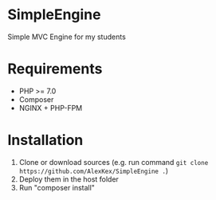 # SimpleEngine
Simple MVC Engine for my students

# Requirements
- PHP >= 7.0
- Composer
- NGINX + PHP-FPM

# Installation
1. Clone or download sources 
(e.g. run command `git clone https://github.com/AlexKex/SimpleEngine .`)
2. Deploy them in the host folder
3. Run "composer install"

